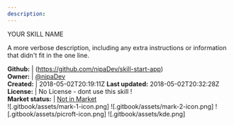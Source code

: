 ```yaml
---
description: 
---
```

YOUR SKILL NAME

A more verbose description, including any extra instructions or
information that didn't fit in the one line.

**Github:** | (https://github.com/nipaDev/skill-start-app)  
**Owner:** | [@nipaDev](https://github.com/nipaDev)  
**Created:** | 2018-05-02T20:19:11Z  **Last updated:** 2018-05-02T20:32:28Z  
**License:** | No License - dont use this skill !  
**Market status:** | [Not in Market](https://market.mycroft.ai/skill/)  
 ![.gitbook/assets/mark-1-icon.png]  ![.gitbook/assets/mark-2-icon.png]  ![.gitbook/assets/picroft-icon.png]  ![.gitbook/assets/kde.png]  
